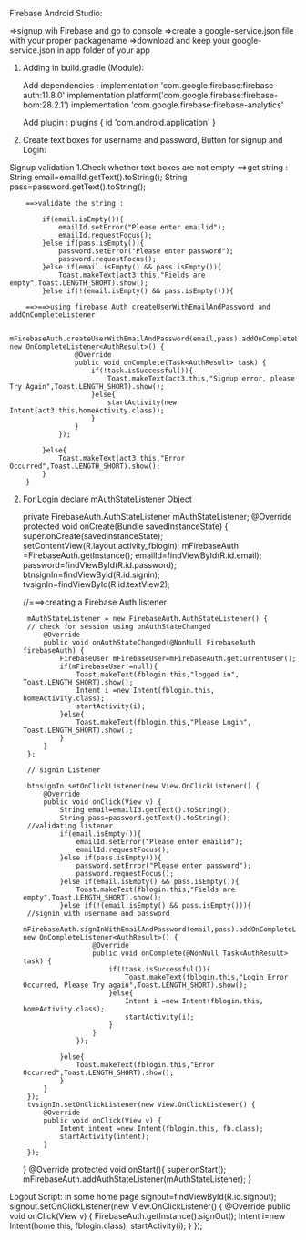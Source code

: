 Firebase Android Studio:

=>signup wih Firebase and go to console 
=>create a google-service.json file with your proper packagename 
=>download and keep your google-service.json in app folder of your app



1. Adding in build.gradle (Module):

	Add dependencies :
	implementation 'com.google.firebase:firebase-auth:11.8.0'
	implementation platform('com.google.firebase:firebase-bom:28.2.1')
	implementation 'com.google.firebase:firebase-analytics'

	Add plugin :
	plugins {
		id 'com.android.application'
	}


2. Create text boxes for username and password, Button for signup and Login:

Signup validation 
	1.Check whether text boxes are not empty 
		==>get string :
			String email=emailId.getText().toString();
			String pass=password.getText().toString();
			
		==>validate the string :
		
			if(email.isEmpty()){
				emailId.setError("Please enter emailid");
				emailId.requestFocus();
			}else if(pass.isEmpty()){
				password.setError("Please enter password");
				password.requestFocus();
			}else if(email.isEmpty() && pass.isEmpty()){
				Toast.makeText(act3.this,"Fields are empty",Toast.LENGTH_SHORT).show();
			}else if(!(email.isEmpty() && pass.isEmpty())){
			
		==>==>using firebase Auth createUserWithEmailAndPassword and addOnCompleteListener
		
				mFirebaseAuth.createUserWithEmailAndPassword(email,pass).addOnCompleteListener(act3.this, new OnCompleteListener<AuthResult>() {
					@Override
					public void onComplete(Task<AuthResult> task) {
						if(!task.isSuccessful()){
							Toast.makeText(act3.this,"Signup error, please Try Again",Toast.LENGTH_SHORT).show();
						}else{
							startActivity(new Intent(act3.this,homeActivity.class));
						}
					}
				});

			}else{
				Toast.makeText(act3.this,"Error Occurred",Toast.LENGTH_SHORT).show();
			}
		}
			


2. For Login 
	declare mAuthStateListener Object
	
	private FirebaseAuth.AuthStateListener mAuthStateListener;
    @Override
    protected void onCreate(Bundle savedInstanceState) {
        super.onCreate(savedInstanceState);
        setContentView(R.layout.activity_fblogin);
        mFirebaseAuth =FirebaseAuth.getInstance();
        emailId=findViewById(R.id.email);
        password=findViewById(R.id.password);
        btnsignIn=findViewById(R.id.signin);
        tvsignIn=findViewById(R.id.textView2);
		
		
	//===>creating a Firebase Auth listener 
		
        mAuthStateListener = new FirebaseAuth.AuthStateListener() {
		// check for session using onAuthStateChanged 
            @Override
            public void onAuthStateChanged(@NonNull FirebaseAuth firebaseAuth) {
                FirebaseUser mFirebaseUser=mFirebaseAuth.getCurrentUser();
                if(mFirebaseUser!=null){
                    Toast.makeText(fblogin.this,"logged in", Toast.LENGTH_SHORT).show();
                    Intent i =new Intent(fblogin.this, homeActivity.class);
                    startActivity(i);
                }else{
                    Toast.makeText(fblogin.this,"Please Login", Toast.LENGTH_SHORT).show();
                }
            }
        };
		
		// signin Listener
		
        btnsignIn.setOnClickListener(new View.OnClickListener() {
            @Override
            public void onClick(View v) {
                String email=emailId.getText().toString();
                String pass=password.getText().toString();
		//validating listener
                if(email.isEmpty()){
                    emailId.setError("Please enter emailid");
                    emailId.requestFocus();
                }else if(pass.isEmpty()){
                    password.setError("Please enter password");
                    password.requestFocus();
                }else if(email.isEmpty() && pass.isEmpty()){
                    Toast.makeText(fblogin.this,"Fields are empty",Toast.LENGTH_SHORT).show();
                }else if(!(email.isEmpty() && pass.isEmpty())){
		//signin with username and password
                    mFirebaseAuth.signInWithEmailAndPassword(email,pass).addOnCompleteListener(fblogin.this, new OnCompleteListener<AuthResult>() {
                        @Override
                        public void onComplete(@NonNull Task<AuthResult> task) {
                            if(!task.isSuccessful()){
                                Toast.makeText(fblogin.this,"Login Error Occurred, Please Try again",Toast.LENGTH_SHORT).show();
                            }else{
                                Intent i =new Intent(fblogin.this, homeActivity.class);
                                startActivity(i);
                            }
                        }
                    });

                }else{
                    Toast.makeText(fblogin.this,"Error Occurred",Toast.LENGTH_SHORT).show();
                }
            }
        });
        tvsignIn.setOnClickListener(new View.OnClickListener() {
            @Override
            public void onClick(View v) {
                Intent intent =new Intent(fblogin.this, fb.class);
                startActivity(intent);
            }
        });

    }
    @Override
    protected void onStart(){
        super.onStart();
        mFirebaseAuth.addAuthStateListener(mAuthStateListener);
    }


Logout Script:
in some home page
signout=findViewById(R.id.signout);
        signout.setOnClickListener(new View.OnClickListener() {
            @Override
            public void onClick(View v) {
                FirebaseAuth.getInstance().signOut();
                Intent i=new Intent(home.this, fblogin.class);
                startActivity(i);
            }
        });
